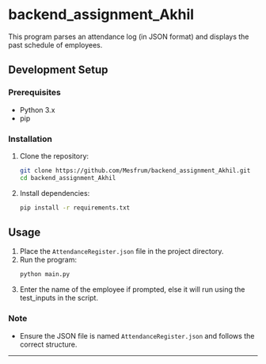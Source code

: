 # backend_assignment_Akhil

This program parses an attendance log (in JSON format) and displays the past schedule of employees.

## Development Setup

### Prerequisites

- Python 3.x
- pip

### Installation

1. Clone the repository:

   ```bash
   git clone https://github.com/Mesfrum/backend_assignment_Akhil.git
   cd backend_assignment_Akhil
   ```

2. Install dependencies:
   ```bash
   pip install -r requirements.txt
   ```

## Usage

1. Place the `AttendanceRegister.json` file in the project directory.
2. Run the program:
   ```bash
   python main.py
   ```
3. Enter the name of the employee if prompted, else it will run using the test_inputs in the script.

### Note

- Ensure the JSON file is named `AttendanceRegister.json` and follows the correct structure.

---
